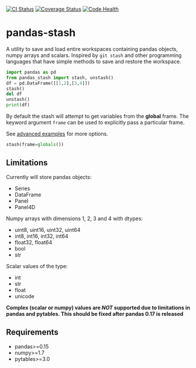 [![CI Status](https://travis-ci.org/bashtage/pandas-stash.svg?branch=master)](https://travis-ci.org/bashtage/pandas-stash)
[![Coverage Status](https://coveralls.io/repos/bashtage/pandas-stash/badge.svg?branch=master)](https://coveralls.io/r/bashtage/pandas-stash?branch=master)
[![Code Health](https://landscape.io/github/bashtage/pandas-stash/master/landscape.svg?style=flat)](https://landscape.io/github/bashtage/pandas-stash/master)

# pandas-stash
A utility to save and load entire workspaces containing pandas objects, numpy 
arrays and scalars. Inspired by `git stash` and other programming languages 
that have simple methods to save and restore the workspace.

```python
import pandas as pd
from pandas_stash import stash, unstash()
df = pd.DataFrame([[1,2],[3,4]])
stash()
del df
unstash()
print(df)
```

By default the stash will attempt to get variables from the **global** frame. 
The keyword argument `frame` can be used to explicitly pass a particular frame.

See [advanced examples](https://github.com/bashtage/pandas-stash/blob/master/doc/source/examples.rst) for more options.

```python
stash(frame=globals())
```

## Limitations
Currently will store pandas objects:

* Series
* DataFrame
* Panel
* Panel4D

Numpy arrays with dimensions 1, 2, 3 and 4 with dtypes:

* uint8, uint16, uint32, uint64
* int8, int16, int32, int64
* float32, float64
* bool
* str

Scalar values of the type:

* int
* str
* float
* unicode

**Complex (scalar or numpy) values are *NOT* supported due to limitations 
in pandas and pytables. This should be fixed after pandas 0.17 is released**

## Requirements
* pandas>=0.15
* numpy>=1.7
* pytables>=3.0


